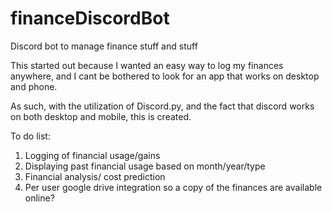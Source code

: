 # financeDiscordBot
Discord bot to manage finance stuff and stuff 

This started out because I wanted an easy way to log my finances anywhere, and I cant be bothered to look for an app that works on desktop and phone.

As such, with the utilization of Discord.py, and the fact that discord works on both desktop and mobile, this is created. 

To do list:
1. Logging of financial usage/gains
2. Displaying past financial usage based on month/year/type
3. Financial analysis/ cost prediction
4. Per user google drive integration so a copy of the finances are available online?
